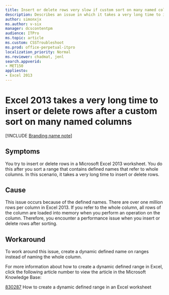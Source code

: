 ```yaml
---
title: Insert or delete rows very slow if custom sort on many named columns
description: Describes an issue in which it takes a very long time to insert or delete rows after you perform a custom sort on many named columns. This issue occurs in Excel 2013.
author: simonxjx
ms.author: v-six
manager: dcscontentpm
audience: ITPro 
ms.topic: article 
ms.custom: CSSTroubleshoot
ms.prod: office-perpetual-itpro
localization_priority: Normal
ms.reviewer: chadmat, jenl
search.appverid: 
- MET150
appliesto:
- Excel 2013
---
```


# Excel 2013 takes a very long time to insert or delete rows after a custom sort on many named columns

[!INCLUDE [Branding name note](../../../includes/branding-name-note.md)]

##  Symptoms

You try to insert or delete rows in a Microsoft Excel 2013 worksheet. You do this after you sort a range that contains defined names that refer to whole columns. In this scenario, it takes a very long time to insert or delete rows. 

##  Cause

This issue occurs because of the defined names. There are over one million rows per column in Excel 2013. If you refer to the whole column, all rows of the column are loaded into memory when you perform an operation on the column. Therefore, you encounter a performance issue when you insert or delete rows after sorting. 

##  Workaround

To work around this issue, create a dynamic defined name on ranges instead of naming the whole column. 

For more information about how to create a dynamic defined range in Excel, click the following article number to view the article in the Microsoft Knowledge Base:

[830287](https://support.microsoft.com/help/830287) How to create a dynamic defined range in an Excel worksheet